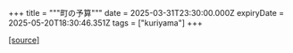 +++
title = """町の予算"""
date = 2025-03-31T23:30:00.000Z
expiryDate = 2025-05-20T18:30:46.351Z
tags = ["kuriyama"]
+++


[[source]](https://www.town.kuriyama.hokkaido.jp/soshiki/32/604.html)
